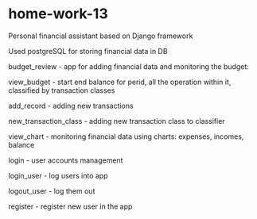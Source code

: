 # home-work-13

Personal financial assistant based on Django framework

Used postgreSQL for storing financial data in DB

budget_review - app for adding financial data and monitoring the budget:

  view_budget - start end balance for perid, all the operation within it, classified by transaction classes
  
  add_record - adding new transactions
  
  new_transaction_class - adding new transaction class to classifier
  
  view_chart - monitoring financial data using charts: expenses, incomes, balance

login - user accounts management
  
  login_user - log users into app
  
  logout_user - log them out
  
  register - register new user in the app
  
  
  

